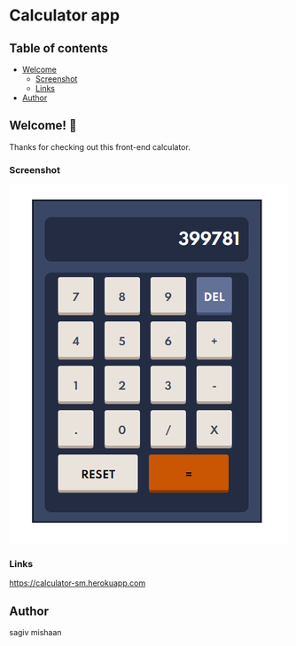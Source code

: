 # Calculator app
## Table of contents

- [Welcome](#welcome!)
  - [Screenshot](#screenshot)
  - [Links](#links)
- [Author](#author)


## Welcome! 👋
Thanks for checking out this front-end calculator.

### Screenshot
![ss](./design/Screenshot.png)

### Links
https://calculator-sm.herokuapp.com

## Author
sagiv mishaan
